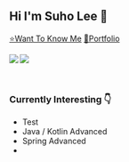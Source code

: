 ## Hi I'm Suho Lee 👋

[⭐Want To Know Me](https://resume.sooho.info/)
[🌠Portfolio](https://portfolio.sooho.info/)

<p><img align="left" src=https://github-readme-stats.vercel.app/api?username=angelSooho&show_icons=true&theme=merko)/></p>
<p><img align="center" src=https://github-readme-stats.vercel.app/api/top-langs/?username=angelSooho&layout=compact&theme=merko)/></p>
<br/>

### Currently Interesting 👇

- Test
- Java / Kotlin Advanced
- Spring Advanced
- 

<br/>
